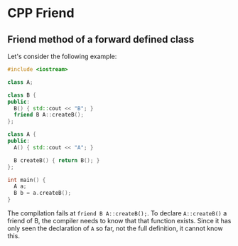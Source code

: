 # CPP Friend

## Friend method of a forward defined class
Let's consider the following example:
```cpp
#include <iostream>

class A;

class B {
public:
  B() { std::cout << "B"; }
  friend B A::createB();
};

class A {
public:
  A() { std::cout << "A"; }

  B createB() { return B(); }
};

int main() {
  A a;
  B b = a.createB();
}
```
The compilation fails at ```friend B A::createB();```. To declare ```A::createB()``` a friend of B, the compiler needs to know that that function exists. 
Since it has only seen the declaration of ```A``` so far, not the full definition, it cannot know this.
